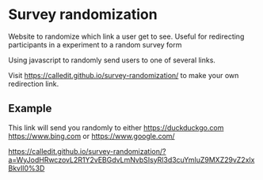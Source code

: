 # Survey randomization
Website to randomize which link a user get to see. Useful for redirecting participants in a experiment to a random survey form

Using javascript to randomly send users to one of several links.

Visit https://calledit.github.io/survey-randomization/ to make your own redirection link.

## Example
This link will send you randomly to either https://duckduckgo.com https://www.bing.com or https://www.google.com/

https://calledit.github.io/survey-randomization/?a=WyJodHRwczovL2R1Y2vEBGdvLmNvbSIsyRl3d3cuYmluZ9MXZ29vZ2xlxBkvIl0%3D
